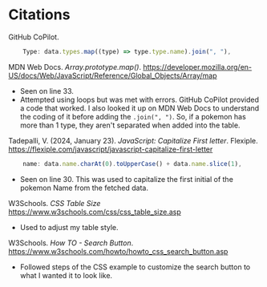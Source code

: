 # Citations

GitHub CoPilot.
```JavaScript
    Type: data.types.map((type) => type.type.name).join(", "),
```
MDN Web Docs. *Array.prototype.map()*. https://developer.mozilla.org/en-US/docs/Web/JavaScript/Reference/Global_Objects/Array/map
- Seen on line 33. 
- Attempted using loops but was met with errors. GitHub CoPilot provided a code that worked. I also looked it up on MDN Web Docs to understand the coding of it before adding the `.join(", ")`. So, if a pokemon has more than 1 type, they aren't separated when added into the table.

Tadepalli, V. (2024, January 23). *JavaScript: Capitalize First letter*. Flexiple. https://flexiple.com/javascript/javascript-capitalize-first-letter
```JavaScript
    name: data.name.charAt(0).toUpperCase() + data.name.slice(1),
```
- Seen on line 30. This was used to capitalize the first initial of the pokemon Name from the fetched data.

W3Schools. *CSS Table Size* https://www.w3schools.com/css/css_table_size.asp
- Used to adjust my table style.

W3Schools. *How TO - Search Button*. https://www.w3schools.com/howto/howto_css_search_button.asp
- Followed steps of the CSS example to customize the search button to what I wanted it to look like.

